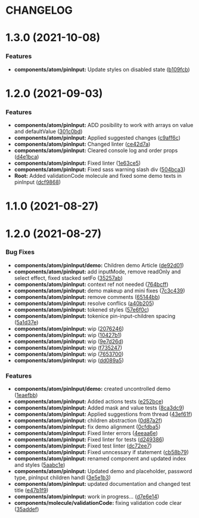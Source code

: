 # CHANGELOG

# 1.3.0 (2021-10-08)


### Features

* **components/atom/pinInput:** Update styles on disabled state ([b109fcb](https://github.com/SUI-Components/sui-components/commit/b109fcbec09cd1d950c1561502166d363137ccad))



# 1.2.0 (2021-09-03)


### Features

* **components/atom/pinInput:** ADD posibility to work with arrays on value and defaultValue ([301c0bd](https://github.com/SUI-Components/sui-components/commit/301c0bd147baf58ec6422d9a4d8f7b4f6637918d))
* **components/atom/pinInput:** Applied suggested changes ([c9aff6c](https://github.com/SUI-Components/sui-components/commit/c9aff6ce03d717c839c95980ddf0b1c9b9cf0cb1))
* **components/atom/pinInput:** Changed linter ([ce42d7a](https://github.com/SUI-Components/sui-components/commit/ce42d7a9cd01c2cc15c0a78dbf4468d7a75795ca))
* **components/atom/pinInput:** Cleared console log and order props ([d4e1bca](https://github.com/SUI-Components/sui-components/commit/d4e1bca36228f3a9df6e254aab89a65cb0ba02cd))
* **components/atom/pinInput:** Fixed linter ([1e63ce5](https://github.com/SUI-Components/sui-components/commit/1e63ce5e43eafea9369c102e1b697201c5b92936))
* **components/atom/pinInput:** Fixed sass warning slash div ([504bca3](https://github.com/SUI-Components/sui-components/commit/504bca3968426db338f5a80a7e225c655498dbf7))
* **Root:** Added validationCode molecule and fixed some demo texts in pinInput ([dcf9868](https://github.com/SUI-Components/sui-components/commit/dcf9868a06a2a924f01ced391a1702d040be1e37))



# 1.1.0 (2021-08-27)



# 1.2.0 (2021-08-27)


### Bug Fixes

* **components/atom/pinInput/demo:** Children demo Article ([de92d01](https://github.com/SUI-Components/sui-components/commit/de92d0176a6db7bd49bcfbc41d2fc0e833718298))
* **components/atom/pinInput:** add inputMode, remove readOnly and select effect, fixed stacked setFo ([35257ab](https://github.com/SUI-Components/sui-components/commit/35257ab893832c456d22a522e9a20b375b9bebeb))
* **components/atom/pinInput:** context ref not needed ([764bcff](https://github.com/SUI-Components/sui-components/commit/764bcff77b07212219da2b6399fd1c1a926f907c))
* **components/atom/pinInput:** demo makeup and mini fixes ([7c3c439](https://github.com/SUI-Components/sui-components/commit/7c3c439c8b4b5f9cf9a395e387c32eb517d26186))
* **components/atom/pinInput:** remove comments ([65144bb](https://github.com/SUI-Components/sui-components/commit/65144bb4f1517589e7df52ed66004a4f380b8159))
* **components/atom/pinInput:** resolve conflics ([a40b205](https://github.com/SUI-Components/sui-components/commit/a40b2051b6ceeef60350f071abf5de5f0cd3fc09))
* **components/atom/pinInput:** tokened styles ([57e6f0c](https://github.com/SUI-Components/sui-components/commit/57e6f0c0aae11cb0835a95994d354071584e5e6e))
* **components/atom/pinInput:** tokenice pin-input-children spacing ([5a1d37e](https://github.com/SUI-Components/sui-components/commit/5a1d37e294c08598055ebed7e628e40e40e5f6a6))
* **components/atom/pinInput:** wip ([2076246](https://github.com/SUI-Components/sui-components/commit/20762469142cbe114f54f6159db2067f55581631))
* **components/atom/pinInput:** wip ([10427b1](https://github.com/SUI-Components/sui-components/commit/10427b1ff63d8cff256ced0a22a6003b0f326d7a))
* **components/atom/pinInput:** wip ([9e7d26d](https://github.com/SUI-Components/sui-components/commit/9e7d26d934f9f7c2cb989536e67504135e910322))
* **components/atom/pinInput:** wip ([f735247](https://github.com/SUI-Components/sui-components/commit/f7352478dc0bbe5f556bbfcd538965ce70770573))
* **components/atom/pinInput:** wip ([7653700](https://github.com/SUI-Components/sui-components/commit/7653700db8824d4dc99e91a81182846454ad5307))
* **components/atom/pinInput:** wip ([dd089a5](https://github.com/SUI-Components/sui-components/commit/dd089a5dab582aafd5ced0b9a6041c4db51e9add))


### Features

* **components/atom/pinInput/demo:** created uncontrolled demo ([1eaefbb](https://github.com/SUI-Components/sui-components/commit/1eaefbb72835c41418b5018b3e8937eafa06fb1c))
* **components/atom/pinInput:** Added actions tests ([e252bce](https://github.com/SUI-Components/sui-components/commit/e252bce471fd562c81a7bdde9525b30ba12481f3))
* **components/atom/pinInput:** Added mask and value tests ([8ca3dc9](https://github.com/SUI-Components/sui-components/commit/8ca3dc9de7e0505088307294a38d957cf8997a43))
* **components/atom/pinInput:** Applied suggestions from thread ([43ef61f](https://github.com/SUI-Components/sui-components/commit/43ef61f88cbb280f19a7391c8a3ba474dd513c5c))
* **components/atom/pinInput:** children abstraction ([0d87a2f](https://github.com/SUI-Components/sui-components/commit/0d87a2f85e5f7ad976e8877e2b4680fb985fe7f1))
* **components/atom/pinInput:** fix demo alignment ([0cfdba5](https://github.com/SUI-Components/sui-components/commit/0cfdba51e9e7dd4eac5a828228e6ef9fa72c83c9))
* **components/atom/pinInput:** Fixed linter errors ([4eeaa6e](https://github.com/SUI-Components/sui-components/commit/4eeaa6e5cf3db70c53aeb48881f6feb7bcb7c903))
* **components/atom/pinInput:** Fixed linter for tests ([d249386](https://github.com/SUI-Components/sui-components/commit/d2493862bd4c079a2ef2ec0b35db01a0526f734b))
* **components/atom/pinInput:** Fixed test linter ([dc72ee7](https://github.com/SUI-Components/sui-components/commit/dc72ee71c1099a5a03c67d6ecf561124c35e6234))
* **components/atom/pinInput:** Fixed unncessary if statement ([cb58b79](https://github.com/SUI-Components/sui-components/commit/cb58b79cfcd2737671baad2fa8bd5b3eb691dbb7))
* **components/atom/pinInput:** renamed component and updated index and styles ([5aabc1e](https://github.com/SUI-Components/sui-components/commit/5aabc1e46cd03d554b58658427c6877ef3ab8c8d))
* **components/atom/pinInput:** Updated demo and placeholder, password type, pinInput children handl ([3e5e1b3](https://github.com/SUI-Components/sui-components/commit/3e5e1b370a6edf81632a11a9d2feca36c7bb1bf0))
* **components/atom/pinInput:** updated documentation and changed test title ([e47b1f9](https://github.com/SUI-Components/sui-components/commit/e47b1f9faf0a7ddcf4a707a3b773582540a9fb13))
* **components/atom/pinInput:** work in progress... ([d7e6e14](https://github.com/SUI-Components/sui-components/commit/d7e6e140531432778e223705f535386fa82cac83))
* **components/molecule/validationCode:** fixing validation code clear ([35addef](https://github.com/SUI-Components/sui-components/commit/35addef5bc8d46ba8c179bb052322df475a49cf0))



